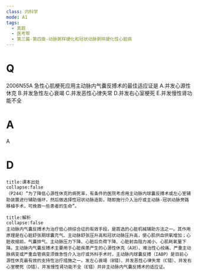 ```yaml
---
class: 内科学
mode: A1
tags:
  - 真题
  - 医考帮
  - 第三篇-第四章-动脉粥样硬化和冠状动脉粥样硬化性心脏病
---
```


# Q
2006N55A 急性心肌梗死应用主动脉内气囊反搏术的最佳适应证是
A.并发心源性休克
B.并发急性左心衰竭
C.并发恶性心律失常
D.并发右心室梗死
E.并发慢性肾功能不全

# A
A
# D
```ad-note
title:课本出处
collapse:false
（P244）“为了降低心源性休克的病死率，有条件的医院考虑用主动脉内球囊反搏术或左心室辅助装置进行辅助循环，然后做选择性冠状动脉造影，随即施行介入治疗或主动脉-冠状动脉旁路移植手术，可挽救一些患者的生命”。
```

```ad-summary
title:解析
collapse:false
主动脉内气囊反搏术为治疗低心排综合征的有效手段，是首选的心脏机械辅助方法之一。其作用原理是在心脏舒张期球囊充气、主动脉舒张压升高和冠状动脉压升高，使心肌供血供氧增加；心脏收缩前，气囊排气、主动脉压力下降、心脏后负荷下降、心脏射血阻力减小、心肌耗氧量下降。主动脉内气囊反搏术主要用于心脏疾患产生的心源性休克（A对）、难治性心绞痛、严重主动脉病变或严重血管病变须做急性介入治疗或外科手术时，主动脉内球囊反搏（IABP）是目前心源性休克最有效的支持性治疗措施之一。发左心衰竭（B错）、并发恶性心律失常（C错）、并发右心室梗死（D错）、并发慢性肾功能不全（E错）并非主动脉内气囊反搏术的适应证。
```

